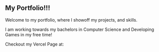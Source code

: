 ## My Portfolio!!!

Welcome to my portfolio, where I showoff my projects, and skills.

I am working towards my bachelors in Computer Science and Developing Games in my free time!

Checkout my Vercel Page at: 